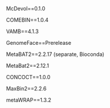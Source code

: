 McDevol==0.1.0

COMEBIN==1.0.4

VAMB==4.1.3

GenomeFace==Prerelease

MetaBAT2==2.2.17 (separate, Bioconda)

MetaBat2==2.12.1

CONCOCT==1.0.0

MaxBin2==2.2.6

metaWRAP==1.3.2
